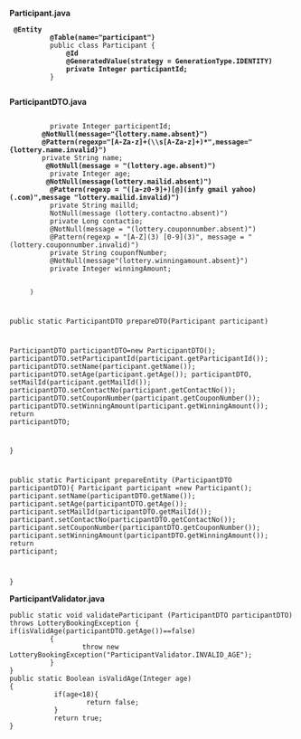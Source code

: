 **Participant.java**
<p><code> <b>@Entity
          @Table(name="participant")</b>
          public class Participant {
             <b> @Id
              @GeneratedValue(strategy = GenerationType.IDENTITY)
              private Integer participantId; </b>
          }
  
</code></p>

**ParticipantDTO.java**
<p><code>
          private Integer participentId;
       <b> @NotNull(message="{lottery.name.absent}")
        @Pattern(regexp="[A-Za-z]+(\\s[A-Za-z]+)*",message="{lottery.name.invalid}")</b>
        private String name; 
         <b>@NotNull(message = "(lottery.age.absent)")</b>
          private Integer age;
         <b>@NotNull(message(lottery.mailid.absent)") 
          @Pattern(regexp = "([a-z0-9]+)[@](infy gmail yahoo)(.com)",message "lottery.mailid.invalid)")</b>
          private String mailld;
          NotNull(message (lottery.contactno.absent)")
          private Long contactio;
          @NotNull(message = "(lottery.couponnumber.absent)") 
          @Pattern(regexp = "[A-Z](3) [0-9](3)", message = "(lottery.couponnumber.invalid)")
          private String couponfNumber; 
          @NotNull(message"(lottery.winningamount.absent}")
          private Integer winningAmount; 

          }

public static ParticipantDTO prepareDTO(Participant participant)

ParticipantDTO participantDTO=new ParticipantDTO(); participantDTO.setParticipantId(participant.getParticipantId()); participantDTO.setName(participant.getName()); participantDTO.setAge(participant.getAge()); participantDTO, setMailId(participant.getMailId()); participantDTO.setContactNo(participant.getContactNo()); participantDTO.setCouponNumber(participant.getCouponNumber()); participantDTO.setWinningAmount(participant.getWinningAmount()); return participantDTO;

}

public static Participant prepareEntity (ParticipantDTO participantDTO){ Participant participant =new Participant(); participant.setName(participantDTO.getName()); participant.setAge(participantDTO.getAge()); participant.setMailId(participantDTO.getMailId()); participant.setContactNo(participantDTO.getContactNo()); participant.setCouponNumber(participantDTO.getCouponNumber()); participant.setWinningAmount(participantDTO.getWinningAmount()); return participant;

}
</code></p>

**ParticipantValidator.java**
<p><code>public static void validateParticipant (ParticipantDTO participantDTO) throws LotteryBookingException {                       if(isValidAge(participantDTO.getAge())==false)
          {
                  throw new LotteryBookingException("ParticipantValidator.INVALID_AGE");
          }
}
public static Boolean isValidAge(Integer age) 
{
           if(age<18){
                   return false;
           }
           return true;
}
</code></p>
          
